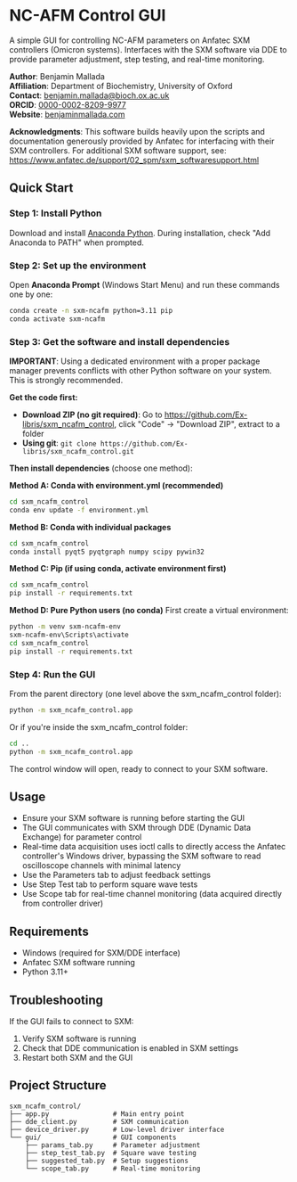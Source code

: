 # NC-AFM Control GUI

A simple GUI for controlling NC-AFM parameters on Anfatec SXM controllers (Omicron systems). Interfaces with the SXM software via DDE to provide parameter adjustment, step testing, and real-time monitoring.

**Author**: Benjamin Mallada  
**Affiliation**: Department of Biochemistry, University of Oxford  
**Contact**: [benjamin.mallada@bioch.ox.ac.uk](mailto:benjamin.mallada@bioch.ox.ac.uk)  
**ORCID**: [0000-0002-8209-9977](https://orcid.org/0000-0002-8209-9977)  
**Website**: [benjaminmallada.com](https://www.benjaminmallada.com/)

**Acknowledgments**: This software builds heavily upon the scripts and documentation generously provided by Anfatec for interfacing with their SXM controllers. For additional SXM software support, see: https://www.anfatec.de/support/02_spm/sxm_softwaresupport.html

## Quick Start

### Step 1: Install Python
Download and install [Anaconda Python](https://www.anaconda.com/download). During installation, check "Add Anaconda to PATH" when prompted.

### Step 2: Set up the environment
Open **Anaconda Prompt** (Windows Start Menu) and run these commands one by one:

```bash
conda create -n sxm-ncafm python=3.11 pip
conda activate sxm-ncafm
```

### Step 3: Get the software and install dependencies

**IMPORTANT**: Using a dedicated environment with a proper package manager prevents conflicts with other Python software on your system. This is strongly recommended.

**Get the code first:**
- **Download ZIP (no git required)**: Go to https://github.com/Ex-libris/sxm_ncafm_control, click "Code" → "Download ZIP", extract to a folder
- **Using git**: `git clone https://github.com/Ex-libris/sxm_ncafm_control.git`

**Then install dependencies** (choose one method):

**Method A: Conda with environment.yml (recommended)**
```bash
cd sxm_ncafm_control
conda env update -f environment.yml
```

**Method B: Conda with individual packages**
```bash
cd sxm_ncafm_control
conda install pyqt5 pyqtgraph numpy scipy pywin32
```

**Method C: Pip (if using conda, activate environment first)**
```bash
cd sxm_ncafm_control
pip install -r requirements.txt
```

**Method D: Pure Python users (no conda)**
First create a virtual environment:
```bash
python -m venv sxm-ncafm-env
sxm-ncafm-env\Scripts\activate
cd sxm_ncafm_control
pip install -r requirements.txt
```

### Step 4: Run the GUI
From the parent directory (one level above the sxm_ncafm_control folder):
```bash
python -m sxm_ncafm_control.app
```

Or if you're inside the sxm_ncafm_control folder:
```bash
cd ..
python -m sxm_ncafm_control.app
```

The control window will open, ready to connect to your SXM software.

## Usage
- Ensure your SXM software is running before starting the GUI
- The GUI communicates with SXM through DDE (Dynamic Data Exchange) for parameter control
- Real-time data acquisition uses ioctl calls to directly access the Anfatec controller's Windows driver, bypassing the SXM software to read oscilloscope channels with minimal latency
- Use the Parameters tab to adjust feedback settings
- Use Step Test tab to perform square wave tests
- Use Scope tab for real-time channel monitoring (data acquired directly from controller driver)

## Requirements
- Windows (required for SXM/DDE interface)
- Anfatec SXM software running
- Python 3.11+

## Troubleshooting
If the GUI fails to connect to SXM:
1. Verify SXM software is running
2. Check that DDE communication is enabled in SXM settings
3. Restart both SXM and the GUI

## Project Structure
```
sxm_ncafm_control/
├── app.py                # Main entry point
├── dde_client.py         # SXM communication
├── device_driver.py      # Low-level driver interface
└── gui/                  # GUI components
    ├── params_tab.py     # Parameter adjustment
    ├── step_test_tab.py  # Square wave testing
    ├── suggested_tab.py  # Setup suggestions
    └── scope_tab.py      # Real-time monitoring
```